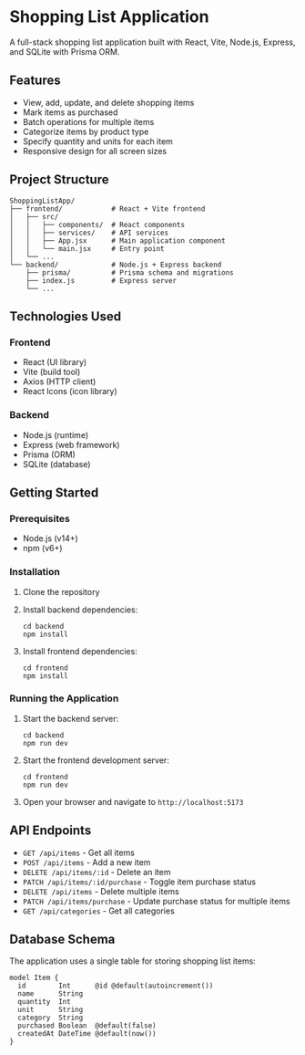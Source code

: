 # Shopping List Application

A full-stack shopping list application built with React, Vite, Node.js, Express, and SQLite with Prisma ORM.

## Features

- View, add, update, and delete shopping items
- Mark items as purchased
- Batch operations for multiple items
- Categorize items by product type
- Specify quantity and units for each item
- Responsive design for all screen sizes

## Project Structure

```
ShoppingListApp/
├── frontend/            # React + Vite frontend
│   ├── src/
│   │   ├── components/  # React components
│   │   ├── services/    # API services
│   │   ├── App.jsx      # Main application component
│   │   └── main.jsx     # Entry point
│   └── ...
└── backend/             # Node.js + Express backend
    ├── prisma/          # Prisma schema and migrations
    ├── index.js         # Express server
    └── ...
```

## Technologies Used

### Frontend
- React (UI library)
- Vite (build tool)
- Axios (HTTP client)
- React Icons (icon library)

### Backend
- Node.js (runtime)
- Express (web framework)
- Prisma (ORM)
- SQLite (database)

## Getting Started

### Prerequisites
- Node.js (v14+)
- npm (v6+)

### Installation

1. Clone the repository
2. Install backend dependencies:
   ```
   cd backend
   npm install
   ```

3. Install frontend dependencies:
   ```
   cd frontend
   npm install
   ```

### Running the Application

1. Start the backend server:
   ```
   cd backend
   npm run dev
   ```

2. Start the frontend development server:
   ```
   cd frontend
   npm run dev
   ```

3. Open your browser and navigate to `http://localhost:5173`

## API Endpoints

- `GET /api/items` - Get all items
- `POST /api/items` - Add a new item
- `DELETE /api/items/:id` - Delete an item
- `PATCH /api/items/:id/purchase` - Toggle item purchase status
- `DELETE /api/items` - Delete multiple items
- `PATCH /api/items/purchase` - Update purchase status for multiple items
- `GET /api/categories` - Get all categories

## Database Schema

The application uses a single table for storing shopping list items:

```prisma
model Item {
  id        Int      @id @default(autoincrement())
  name      String
  quantity  Int
  unit      String
  category  String
  purchased Boolean  @default(false)
  createdAt DateTime @default(now())
}
```